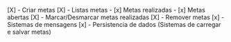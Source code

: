 [X] - Criar metas 
[X] - Listas metas
    - [x] Metas realizadas
    - [x] Metas abertas
[X] - Marcar/Desmarcar metas realizadas
[X] - Remover metas
[x] - Sistemas de mensagens
[x] - Persistencia de dados (Sistemas de carregar e salvar metas)